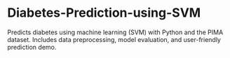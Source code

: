 # Diabetes-Prediction-using-SVM
Predicts diabetes using machine learning (SVM) with Python and the PIMA dataset. Includes data preprocessing, model evaluation, and user-friendly prediction demo.

